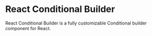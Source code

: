 # React Conditional Builder

React Conditional Builder is a fully customizable Conditional builder component for React.